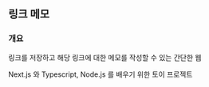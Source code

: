## 링크 메모

### 개요

링크를 저장하고 해당 링크에 대한 메모를 작성할 수 있는 간단한 웹

Next.js 와 Typescript, Node.js 를 배우기 위한 토이 프로젝트
